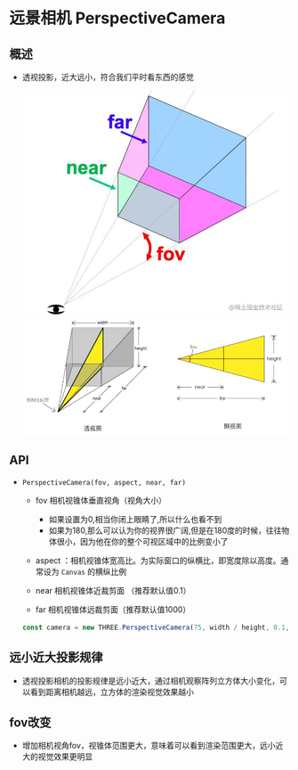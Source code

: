 # 远景相机 PerspectiveCamera

## 概述

+ 透视投影，近大远小，符合我们平时看东西的感觉

  ![透视投影相机1](images/透视投影相机1.png)
  ![透视投影相机2](images/透视投影相机2.jpg)

## API

+ `PerspectiveCamera(fov, aspect, near, far)`

  + fov 相机视锥体垂直视角（视角大小）

    + 如果设置为0,相当你闭上眼睛了,所以什么也看不到
    + 如果为180,那么可以认为你的视界很广阔,但是在180度的时候，往往物体很小，因为他在你的整个可视区域中的比例变小了

  + aspect ：相机视锥体宽高比。为实际窗口的纵横比，即宽度除以高度。通常设为 `Canvas` 的横纵比例

  + near 相机视锥体近裁剪面 （推荐默认值0.1）
  + far 相机视锥体远裁剪面（推荐默认值1000）

  ```js
  const camera = new THREE.PerspectiveCamera(75, width / height, 0.1, 1000);
  ```

## 远小近大投影规律

+ 透视投影相机的投影规律是远小近大，通过相机观察阵列立方体大小变化，可以看到距离相机越远，立方体的渲染视觉效果越小

## fov改变

+ 增加相机视角fov，视锥体范围更大，意味着可以看到渲染范围更大，远小近大的视觉效果更明显
